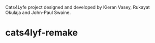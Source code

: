 Cats4Lyfe project designed and developed by Kieran Vasey, Rukayat Okulaja and John-Paul Swaine.
# cats4lyf-remake
